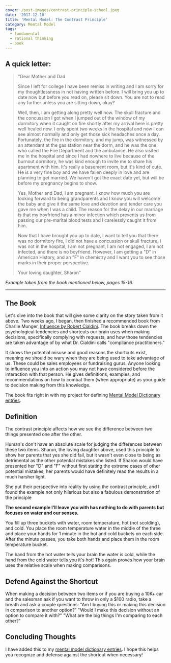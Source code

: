 ```yaml
---
cover: /post-images/contrast-principle-school.jpeg
date: '2017-12-10'
title: 'Mental Model: The Contrast Principle'
category: Mental Model
tags:
  - fundamental
  - rational thinking
  - book
---
```

## A quick letter:

> "Dear Mother and Dad
> 
> Since I left for college I have been remiss in writing and I am sorry for my thoughtlessness in not having written before. I will bring you up to date now but before you read on, please sit down. You are not to read any further unless you are sitting down, okay?
> 
> Well, then, I am getting along pretty well now. The skull fracture and the concussion I got when I jumped out of the window of my dormitory when it caught on fire shortly after my arrival here is pretty well healed now. I only spent two weeks in the hospital and now I can see almost normally and only get those sick headaches once a day. Fortunately, the fire in the dormitory, and my jump, was witnessed by an attendant at the gas station near the dorm, and he was the one who called the Fire Department and the ambulance. He also visited me in the hospital and since I had nowhere to live because of the burnout dormitory, he was kind enough to invite me to share his apartment with him. It's really a basement room, but it's kind of cute. He is a very fine boy and we have fallen deeply in love and are planning to get married. We haven't got the exact date yet, but will be before my pregnancy begins to show.
> 
> Yes, Mother and Dad, I am pregnant. I know how much you are looking forward to being grandparents and I know you will welcome the baby and give it the same love and devotion and tender care you gave me when I was a child. The reason for the delay in our marriage is that my boyfriend has a minor infection which prevents us from passing our pre-marital blood tests and I carelessly caught it from him.
> 
> Now that I have brought you up to date, I want to tell you that there was no dormitory fire, I did not have a concussion or skull fracture, I was not in the hospital, I am not pregnant, I am not engaged, I am not infected, and there is no boyfriend. However, I am getting a "D" in American History, and an "F" in chemistry and I want you to see those marks in their proper perspective.
> 
> Your loving daughter, Sharon"
    
    
_Example taken from the book mentioned below, pages 15-16._

* * *

## The Book

Let's dive into the book that will give some clarity on the story taken from it above. Two weeks ago, I began, then finished a recommended book from Charlie Munger, [Influence by Robert Cialdini](https://www.amazon.com/Influence-Psychology-Persuasion-Robert-Cialdini/dp/006124189X). The book breaks down the psychological tendencies and shortcuts our brain uses when making decisions, specifically complying with requests, and how those tendencies are taken advantage of by what Dr. Cialdini calls "compliance practitioners." 

It shows the potential misuse and good reasons the shortcuts exist, meaning we should be wary when they are being used to take advantage of us. These could be sales employees or fundraising gurus. Anyone looking to influence you into an action you may not have considered before the interaction with that person. He gives definitions, examples, and recommendations on how to combat them (when appropriate) as your guide to decision making from this knowledge. 

The book fits right in with my project for defining [Mental Model Dictionary entries](https://mentalmodeldictionary.com). 

## Definition

The contrast principle affects how we see the difference between two things presented one after the other. 

Human's don't have an absolute scale for judging the differences between these two items. Sharon, the loving daughter above, used this principle to show her parents that yes she did fail, but it wasn't even close to being as detrimental as the other potential mistakes she listed. If Sharon would have presented her "D" and "F" without first stating the extreme cases of other potential mistakes, her parents would have definitely read the results in a much harsher light. 

She put their perspective into reality by using the contrast principle, and I found the example not only hilarious but also a fabulous demonstration of the principle 

**The second example I'll leave you with has nothing to do with parents but focuses on water and our senses.** 

You fill up three buckets with water, room temperature, hot (not scolding), and cold. You place the room temperature water in the middle of the three and place your hands for 1 minute in the hot and cold buckets on each side. After the minute passes, you take both hands and place them in the room temperature bucket. 

The hand from the hot water tells your brain the water is cold, while the hand from the cold water tells you it's hot! This again proves how your brain uses the relative scale when making comparisons. 

## Defend Against the Shortcut

When making a decision between two items or if you are buying a 10K+ car and the salesman ask if you want to throw in only a $100 radio, take a breath and ask a couple questions: "Am I buying this or making this decision in comparison to another option?" "Would I make this decision without an option to compare it with?" "What are the big things I'm comparing to each other?" 

## Concluding Thoughts

I have added this to my [mental model dictionary entries](https://mentalmodeldictionary.com). I hope this helps you recognize and defense against the shortcut when necessary!
